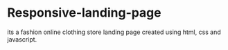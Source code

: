 # Responsive-landing-page
its a fashion online clothing store landing page created using html, css and javascript.
